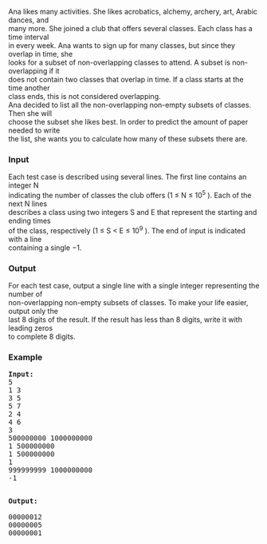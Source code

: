 <p>Ana likes many activities. She likes acrobatics, alchemy, archery, art, Arabic dances, and<br>many more. She joined a club that offers several classes. Each class has a time interval<br>in every week. Ana wants to sign up for many classes, but since they overlap in time, she<br>looks for a subset of non-overlapping classes to attend. A subset is non-overlapping if it<br>does not contain two classes that overlap in time. If a class starts at the time another<br>class ends, this is not considered overlapping.<br>Ana decided to list all the non-overlapping non-empty subsets of classes. Then she will<br>choose the subset she likes best. In order to predict the amount of paper needed to write<br>the list, she wants you to calculate how many of these subsets there are.</p>
<h3>Input</h3>
<p>Each test case is described using several lines. The first line contains an integer N<br>indicating the number of classes the club offers (1 ≤ N ≤ 10<sup>5</sup> ). Each of the next N lines<br>describes a class using two integers S and E that represent the starting and ending times<br>of the class, respectively (1 ≤ S &lt; E ≤ 10<sup>9</sup> ). The end of input is indicated with a line<br>containing a single −1.</p>
<h3>Output</h3>
<p>For each test case, output a single line with a single integer representing the number of<br>non-overlapping non-empty subsets of classes. To make your life easier, output only the<br>last 8 digits of the result. If the result has less than 8 digits, write it with leading zeros<br>to complete 8 digits.</p>
<h3>Example</h3>
<pre><strong>Input:</strong> <br>5<br>1 3<br>3 5<br>5 7<br>2 4<br>4 6<br>3<br>500000000 1000000000<br>1 500000000<br>1 500000000<br>1<br>999999999 1000000000<br>-1

<strong>Output:</strong> <br>00000012<br>00000005<br>00000001</pre>
